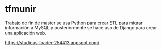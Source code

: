 # tfmunir
Trabajo de fin de master se usa Python para crear ETL para migrar información a MySQL y posteriormente se hace uso de Django para crear una aplicación web.

https://studious-loader-254413.appspot.com/

